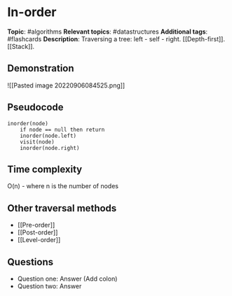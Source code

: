# In-order

**Topic**: #algorithms 
**Relevant topics**:  #datastructures 
**Additional tags**: #flashcards
**Description**: Traversing a tree: left - self - right. [[Depth-first]]. [[Stack]].


## Demonstration

![[Pasted image 20220906084525.png]]


## Pseudocode

```
inorder(node)
	if node == null then return
	inorder(node.left)
	visit(node)
	inorder(node.right)
```


## Time complexity

O(n) - where n is the number of nodes


## Other traversal methods

- [[Pre-order]]
- [[Post-order]]
- [[Level-order]]

## Questions

- Question one: Answer (Add colon)
- Question two: Answer
